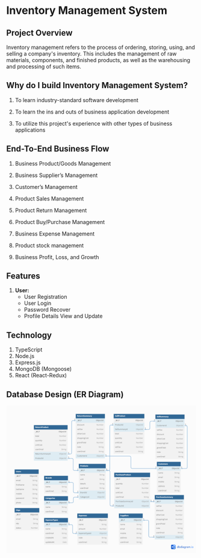 # Inventory Management System

## Project Overview

Inventory management refers to the process of ordering, storing, using, and selling a company's inventory. This includes the management of raw materials, components, and finished products, as well as the warehousing and processing of such items.

## Why do I build Inventory Management System?

1. To learn industry-standard software development

2. To learn the ins and outs of business application development

3. To utilize this project's experience with other types of business applications

## End-To-End Business Flow

1. Business Product/Goods Management

2. Business Supplier’s Management

3. Customer’s Management

4. Product Sales Management

5. Product Return Management

6. Product Buy/Purchase Management

7. Business Expense Management

8. Product stock management

9. Business Profit, Loss, and Growth

## Features

1. **User:**
   - User Registration
   - User Login
   - Password Recover
   - Profile Details View and Update

## Technology

1. TypeScript
2. Node.js
3. Express.js
4. MongoDB (Mongoose)
5. React (React-Redux)

## Database Design (ER Diagram)

![Image Description](./ERD.png)
